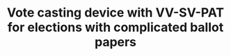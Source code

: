 ---
title: "Vote casting device with VV-SV-PAT for elections with complicated ballot papers"
collection: publications
permalink: /publications/2011-08-Vote-casting-device-with-VV-SV-PAT-for-elections-with-complicated-ballot-papers
venue: 'In the proceedings of International Workshop on Requirements Engineering for Electronic Voting Systems (REVOTE 2011)'
paperurl: 'https://doi.org/10.1109/REVOTE.2011.6045910'
citation: ' Melanie Volkamer,  <b>Jurlind Budurushi</b>,  Denise Demirel, </br> In the proceedings of International Workshop on Requirements Engineering for Electronic Voting Systems (REVOTE 2011)</br>'
---